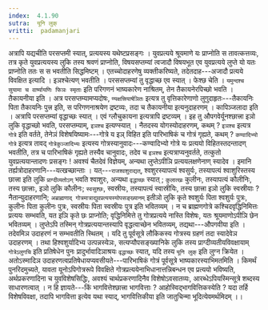 ```yaml
---
index:  4.1.90
sutra:  यूनि लुक्
vritti:  padamanjari
---
```


अत्रापि यद्यचीति परसप्तमी स्यात्, प्रत्ययस्य यथेष्टप्रसङ्गः । युवप्रत्यये श्रूयमाणे यः प्राप्नोति स तावत्कत्तव्यः, तत्र कृते युवप्रत्ययस्य लुकि तस्य श्रवणं प्राप्नोति, विषयसप्तम्यां त्वजादौ विषयभूत एव युवप्रत्यये लुप्ते यो यतः प्राप्नोति ततः स स भवतीति सिद्धमिष्टम् । एतच्चोदाहरणेषु व्यक्तीकरिष्यते, तदेतदाह---अजादौ प्रत्यये विवक्षित इत्यादि । इञश्चेत्यण् भवतीति । परससप्तम्यां तु वृद्धाच्छ एव स्यात् ।
फेश्छ चेति । `यमुन्दश्च सुयामा च वार्ष्यायणिः फिञः स्मृताः` इति परिगणनं भाष्यकारेण नाश्रितम्, तेन तैकायनेरपिच्छो भवति । तैकायनीया इति । अत्र परसप्तम्यामप्यदोषः, `ण्यक्षत्त्रियार्षञितः` इत्यत्र तु वृत्तिकारेणाणो लुगुदाहृतः---तैकायनिः पिता तैकायनिः पुत्त्र इति, स परिगणनाश्रयेण द्रष्टव्यः, तदा च तैकायनीया इत्यनुदाहरणम् ।
कापिञ्जलादा इति । अत्रापि परसप्तम्यां वृद्धाच्छः स्यात् । एवं ग्लौचुकायना इत्यत्रापि द्रष्टव्यम् । इह तु औपगवेर्यूनश्छात्त्रा इञो लुकि वृद्धाच्छो भवति, परसप्तम्याम्, `इञश्च` इत्यण्स्यात् । नैतदस्य योगस्योदाहरणम्, कथम् ? `इञश्च` इत्यत्र `गोत्रे` इति वर्तते, तेनेञं विशेषयिष्यामः---गोत्रे य इञ् विहित इति पारिभाषिकं च गोत्रं गृह्यते, कथम् ? `कण्वादिभ्यो गोत्रे` इत्यत्र तावद् `गोत्रेकुञ्जादिभ्यः` इत्यस्य गोत्रस्यानुवादः---कण्वादिभ्यो गोत्रे यः प्रत्ययो विहितस्तदन्तादण् भवतीति, तत्र च पारिभाषिकं गृह्यते तस्यैव चानुवादः, तदेव च `इञश्च` इत्यत्राप्यनुवर्तते, तत्कुतो युवप्रत्ययान्तादणः प्रसङ्गः ! अवश्यं चैतदेवं विज्ञेयम्, अन्यथा लुप्तेऽपीञि प्रत्ययलक्षणेनाण् स्यादेव ।
इमानि तर्ह्यत्रोदाहरणानि---यत्खच्छान्ताः । यत्---`राजश्वशुराद्यत्`, श्वशुरस्यापत्यं श्वसुर्यः, तस्यापत्यं श्वाशुरिस्तस्य छात्त्रा इति लुकि `प्राग्दीव्यतोऽण्` भवति श्वाशुरः, अन्यथा `वृद्धाच्छः` स्यात् ; `कुलात्खः` कुलीनः, तस्यापत्यं कौलीनिः, तस्य छात्त्राः, इञो लुकि कौलीनः; `स्वसुश्छः`, स्वस्रीयः, तस्यापत्यं स्वास्रीयिः, तस्य छात्त्रा इञो लुकि स्वस्रीयाः ? नैतान्युदाहरणानि; `अब्राह्मणाद् गोत्रमात्राद्युवप्रत्ययस्योपसङ्ख्यानम्` इतीञो लुकि कृते श्वशुर्यः पिता श्वशुर्यः पुत्रः, कुलीनः पिता कुलीनः पुत्रः, स्वस्रीयः पिता स्वस्रीयः पुत्र इति भवितव्यम् । न च ब्राह्मणगोत्रे कश्चिदवृद्धिनिमित्तः प्रत्ययः सम्भवति, यत इञि कृते छः प्राप्नोति; वृद्धिनिमित्ते तु गोत्रप्रत्यये नास्ति विशेषः, यतः श्रूयमाणोऽपीञि छेन भवितव्यम् । लुप्तेऽपि तस्मिन् गोत्रप्रत्ययान्तस्यापि वृद्धत्वाच्छेन भवितव्यम्, तद्यथा---औपगवीया इति । तदेवमिञ उदाहरणं न सम्भवतीति स्थितम् ।
यदि तु पूर्वसूत्रे लौकिकस्य गोत्रस्य ग्रहणं तदा स्यादेवेञ उदाहरणम् । तथा हिश्वशुर्यादिभ्य उत्पन्नस्येञः, सत्यप्यौपसङ्ख्यानिके लुकि तस्य प्राग्दीव्यतीयविवक्षायाम् `गोत्रेऽलुगचि` इति प्रतिषेधेन पुनः प्रादुर्भावादिञाश्रयः `वृद्धाच्छः` स्यात्, यदि तस्य `यूनि लुक्` इति लुग्न क्रियेत । अतोऽस्मादिञ उदाहरणत्वप्रतिषेधायप्यवसीयते---पारिभाषिकं गोत्रं पूर्वसूत्रे भाष्यकारस्याभिमतमिति ।
किमर्थं पुनरिदमुच्यते, यावता यूनोऽपिगोत्ररूपे विवक्षिते गोत्रप्रत्ययेनाभिधानात्तन्निबन्धन एव प्रत्ययो भविष्यति, अर्थप्रकरणादिना च युवविशेषसिद्धिः, अवश्यं चार्थप्रकरणादिनैव विशेषोऽवसातव्यः, आरब्धेऽपियस्मिन्सूत्रे शब्दस्य साधारणत्वात् । न हि ज्ञायते---किं भागवित्तेश्छात्त्रा भागवित्ताः ? आहोस्विद्भागवित्तिकस्येति ? यदा तर्हि विशेषविवक्षा, तदापि भागवित्ता इत्येव यथा स्याद्, भागवित्तिकीया इति जातुचिन्मा भूदित्येवमर्थमिदम् ।।
